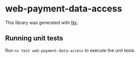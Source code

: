 # web-payment-data-access

This library was generated with [Nx](https://nx.dev).

## Running unit tests

Run `nx test web-payment-data-access` to execute the unit tests.
